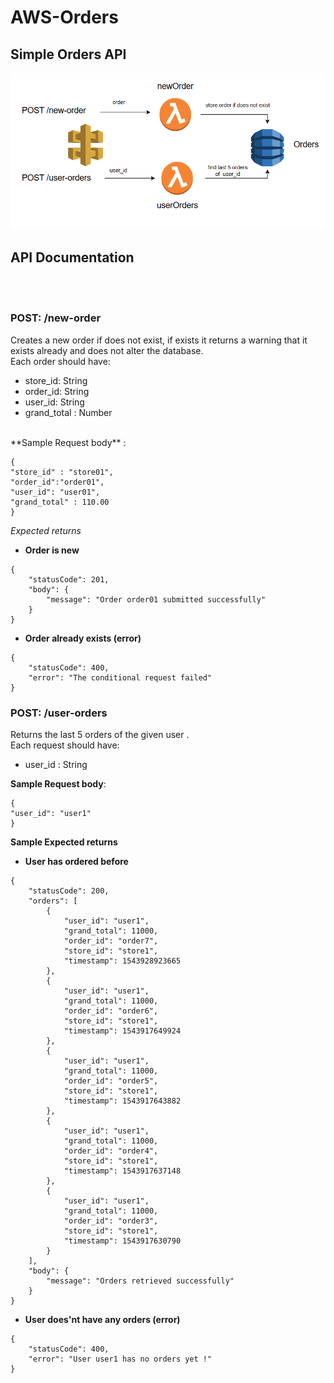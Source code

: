 # AWS-Orders
## Simple Orders API
<img src="./imgs/orders-api-img.png" />


## API Documentation
<br><br>
### POST:  /new-order
Creates a new order if does not exist, if exists it returns a warning that it exists already and does not alter the database.
<br>
Each order should have:
- store_id: String
- order_id: String
- user_id: String
- grand_total : Number
<br>
**Sample Request body** :

```
{
"store_id" : "store01",
"order_id":"order01",
"user_id": "user01",
"grand_total" : 110.00
}

```

 _Expected returns_
<br>
 - **Order is new**

```
{
    "statusCode": 201,
    "body": {
        "message": "Order order01 submitted successfully"
    }
}

```

- **Order already exists (error)**

```
{
    "statusCode": 400,
    "error": "The conditional request failed"
}

```


### POST:  /user-orders
Returns the last 5 orders of the given user .
<br>
Each request should have:

- user_id : String


**Sample Request body**:

```
{
"user_id": "user1"
}

```


 **Sample Expected returns**
<br>
 - **User has ordered before**

```
{
    "statusCode": 200,
    "orders": [
        {
            "user_id": "user1",
            "grand_total": 11000,
            "order_id": "order7",
            "store_id": "store1",
            "timestamp": 1543928923665
        },
        {
            "user_id": "user1",
            "grand_total": 11000,
            "order_id": "order6",
            "store_id": "store1",
            "timestamp": 1543917649924
        },
        {
            "user_id": "user1",
            "grand_total": 11000,
            "order_id": "order5",
            "store_id": "store1",
            "timestamp": 1543917643882
        },
        {
            "user_id": "user1",
            "grand_total": 11000,
            "order_id": "order4",
            "store_id": "store1",
            "timestamp": 1543917637148
        },
        {
            "user_id": "user1",
            "grand_total": 11000,
            "order_id": "order3",
            "store_id": "store1",
            "timestamp": 1543917630790
        }
    ],
    "body": {
        "message": "Orders retrieved successfully"
    }
}

```

- **User does'nt have any orders (error)**

```
{
    "statusCode": 400,
    "error": "User user1 has no orders yet !"
}

```

